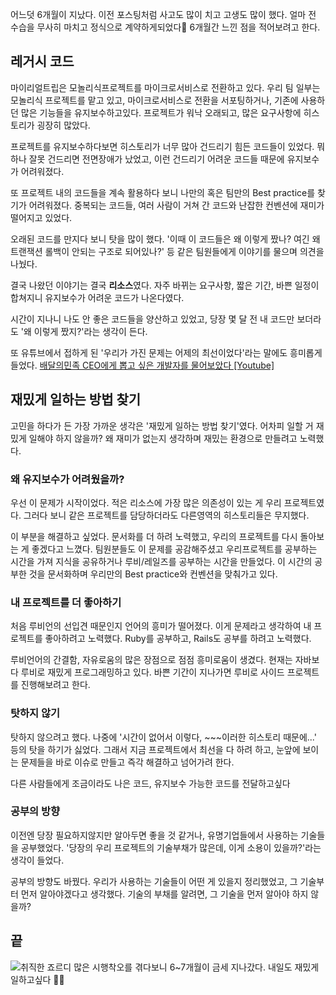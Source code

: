 어느덧 6개월이 지났다. 이전 포스팅처럼 사고도 많이 치고 고생도 많이 했다. 얼마 전 수습을 무사히 마치고 정식으로 계약하게되었다🙂 6개월간 느낀 점을 적어보려고 한다.


## 레거시 코드
마이리얼트립은 모놀리식프로젝트를 마이크로서비스로 전환하고 있다. 우리 팀 일부는 모놀리식 프로젝트를 맡고 있고, 마이크로서비스로 전환을 서포팅하거나, 기존에 사용하던 많은 기능들을 유지보수하고있다. 프로젝트가 워낙 오래되고, 많은 요구사항에 히스토리가 굉장히 많았다.

프로젝트를 유지보수하다보면 히스토리가 너무 많아 건드리기 힘든 코드들이 있었다. 뭐하나 잘못 건드리면 전면장애가 났었고, 이런 건드리기 어려운 코드들 때문에 유지보수가 어려워졌다.

또 프로젝트 내의 코드들을 계속 활용하다 보니 나만의 혹은 팀만의 Best practice를 찾기가 어려워졌다. 중복되는 코드들, 여러 사람이 거쳐 간 코드와 난잡한 컨벤션에 재미가 떨어지고 있었다.

오래된 코드를 만지다 보니 탓을 많이 했다. '이때 이 코드들은 왜 이렇게 짰나? 여긴 왜 트랜잭션 롤백이 안되는 구조로 되어있나?' 등 같은 팀원들에게 이야기를 물으며 의견을 나눴다.

결국 나왔던 이야기는 결국 **리소스**였다. 자주 바뀌는 요구사항, 짧은 기간, 바쁜 일정이 합쳐지니 유지보수가 어려운 코드가 나온다였다.

시간이 지나니 나도 안 좋은 코드들을 양산하고 있었고, 당장 몇 달 전 내 코드만 보더라도 '왜 이렇게 짰지?'라는 생각이 든다.

또 유튜브에서 접하게 된 '우리가 가진 문제는 어제의 최선이었다'라는 말에도 흥미롭게 들었다.
[배달의민족 CEO에게 뽑고 싶은 개발자를 물어보았다 [Youtube]](https://www.youtube.com/watch?v=3H4umWD5bwI)


## 재밌게 일하는 방법 찾기
고민을 하다가 든 가장 가까운 생각은 '재밌게 일하는 방법 찾기'였다. 어차피 일할 거 재밌게 일해야 하지 않을까? 왜 재미가 없는지 생각하며 재밌는 환경으로 만들려고 노력했다.


### 왜 유지보수가 어려웠을까?
우선 이 문제가 시작이었다. 적은 리소스에 가장 많은 의존성이 있는 게 우리 프로젝트였다. 그러다 보니 같은 프로젝트를 담당하더라도 다른영역의 히스토리들은 무지했다.

이 부분을 해결하고 싶었다. 문서화를 더 하려 노력했고, 우리의 프로젝트를 다시 돌아보는 게 좋겠다고 느꼈다. 팀원분들도 이 문제를 공감해주셨고 우리프로젝트를 공부하는 시간을 가져 지식을 공유하거나 루비/레일즈를 공부하는 시간을 만들었다. 이 시간의 공부한 것을 문서화하며 우리만의 Best practice와 컨벤션을 맞춰가고 있다.


### 내 프로젝트를 더 좋아하기
처음 루비언의 선입견 때문인지 언어의 흥미가 떨어졌다. 이게 문제라고 생각하여 내 프로젝트를 좋아하려고 노력했다. Ruby를 공부하고, Rails도 공부를 하려고 노력했다.

루비언어의 간결함, 자유로움의 많은 장점으로 점점 흥미로움이 생겼다. 현재는 자바보다 루비로 재밌게 프로그래밍하고 있다. 바쁜 기간이 지나가면 루비로 사이드 프로젝트를 진행해보려고 한다.


### 탓하지 않기
탓하지 않으려고 했다. 나중에 '시간이 없어서 이렇다, ~~~이러한 히스토리 때문에...' 등의 탓을 하기가 싫었다. 그래서 지금 프로젝트에서 최선을 다 하려 하고, 눈앞에 보이는 문제들을 바로 이슈로 만들고 즉각 해결하고 넘어가려 한다.

다른 사람들에게 조금이라도 나은 코드, 유지보수 가능한 코드를 전달하고싶다

### 공부의 방향
이전엔 당장 필요하지않지만 알아두면 좋을 것 같거나, 유명기업들에서 사용하는 기술들을 공부했었다. '당장의 우리 프로젝트의 기술부채가 많은데, 이게 소용이 있을까?'라는 생각이 들었다.

공부의 방향도 바꿨다. 우리가 사용하는 기술들이 어떤 게 있을지 정리했었고, 그 기술부터 먼저 알아야겠다고 생각했다. 기술의 부채를 알려면, 그 기술을 먼저 알아야 하지 않을까?


## 끝
![취직한 죠르디](https://images.velog.io/images/allen/post/8da77911-4203-4b00-bbb9-4a190d3c90a9/image.png)
많은 시행착오를 겪다보니 6~7개월이 금세 지나갔다. 내일도 재밌게 일하고싶다 🏃‍♂️